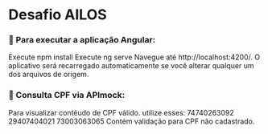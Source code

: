 # Desafio AILOS

### 📌 Para executar a aplicação Angular:


Execute npm install
Execute ng serve
Navegue até http://localhost:4200/. O aplicativo será recarregado automaticamente se você alterar qualquer um dos arquivos de origem.



### 📌 Consulta CPF via APImock:

Para visualizar contéudo de CPF válido. utilize esses:
74740263092
29407404021
73003063065
Contém validação para CPF não cadastrado.